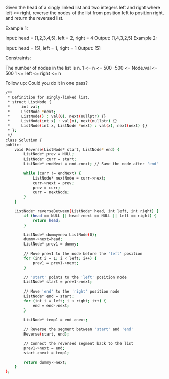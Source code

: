  
Given the head of a singly linked list and two integers left and right where left <= right, reverse the nodes of the list from position left to position right, and return the reversed list.

 

Example 1:


Input: head = [1,2,3,4,5], left = 2, right = 4
Output: [1,4,3,2,5]
Example 2:

Input: head = [5], left = 1, right = 1
Output: [5]
 

Constraints:

The number of nodes in the list is n.
1 <= n <= 500
-500 <= Node.val <= 500
1 <= left <= right <= n
 

Follow up: Could you do it in one pass?



```bash
/**
 * Definition for singly-linked list.
 * struct ListNode {
 *     int val;
 *     ListNode *next;
 *     ListNode() : val(0), next(nullptr) {}
 *     ListNode(int x) : val(x), next(nullptr) {}
 *     ListNode(int x, ListNode *next) : val(x), next(next) {}
 * };
 */
class Solution {
public:
    void Reverse(ListNode* start, ListNode* end) {
        ListNode* prev = NULL;
        ListNode* curr = start;
        ListNode* endNext = end->next; // Save the node after 'end'
        
        while (curr != endNext) {
            ListNode* nextNode = curr->next;
            curr->next = prev;
            prev = curr;
            curr = nextNode;
        }
    }

    ListNode* reverseBetween(ListNode* head, int left, int right) {
        if (head == NULL || head->next == NULL || left == right) {
            return head;
        }

        ListNode* dummy=new ListNode(0);
        dummy->next=head;
        ListNode* prev1 = dummy;
        
        // Move prev1 to the node before the 'left' position
        for (int i = 1; i < left; i++) {
            prev1 = prev1->next;
        }

        // 'start' points to the 'left' position node
        ListNode* start = prev1->next;
        
        // Move 'end' to the 'right' position node
        ListNode* end = start;
        for (int i = left; i < right; i++) {
            end = end->next;
        }
        
        ListNode* temp1 = end->next;
        
        // Reverse the segment between 'start' and 'end'
        Reverse(start, end);

        // Connect the reversed segment back to the list
        prev1->next = end;
        start->next = temp1;

        return dummy->next;
    }
};

